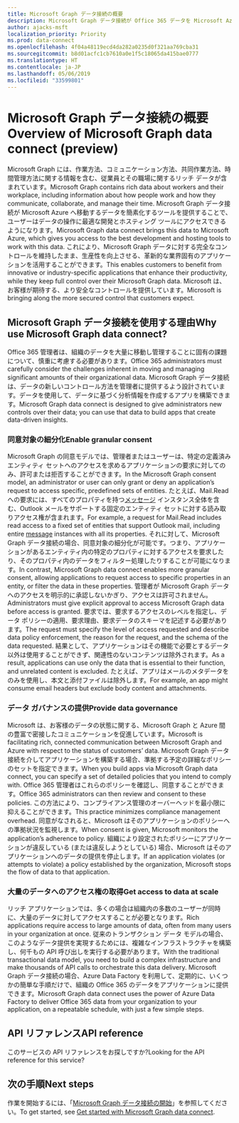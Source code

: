 ```yaml
---
title: Microsoft Graph データ接続の概要
description: Microsoft Graph データ接続が Office 365 データを Microsoft Azure へ移動することによって、ユーザーはデータの操作に最適な開発とホスティング ツールにアクセスできるようになります。
author: ajacks-msft
localization_priority: Priority
ms.prod: data-connect
ms.openlocfilehash: 4f04a48119ecd4da282a0235d0f321aa769cba31
ms.sourcegitcommit: b8d01acfc1cb7610a0e1f5c18065da415bae0777
ms.translationtype: HT
ms.contentlocale: ja-JP
ms.lasthandoff: 05/06/2019
ms.locfileid: "33599801"
---
```

# <a name="overview-of-microsoft-graph-data-connect"></a><span data-ttu-id="add9d-103">Microsoft Graph データ接続の概要</span><span class="sxs-lookup"><span data-stu-id="add9d-103">Overview of Microsoft Graph data connect (preview)</span></span>
<span data-ttu-id="add9d-104">Microsoft Graph には、作業方法、コミュニケーション方法、共同作業方法、時間管理方法に関する情報を含む、従業員とその職場に関するリッチ データが含まれています。</span><span class="sxs-lookup"><span data-stu-id="add9d-104">Microsoft Graph contains rich data about workers and their workplace, including information about how people work and how they communicate, collaborate, and manage their time.</span></span> <span data-ttu-id="add9d-105">Microsoft Graph データ接続が Microsoft Azure へ移動するデータを簡素化するツールを提供することで、ユーザーはデータの操作に最適な開発とホスティング ツールにアクセスできるようになります。</span><span class="sxs-lookup"><span data-stu-id="add9d-105">Microsoft Graph data connect brings this data to Microsoft Azure, which gives you access to the best development and hosting tools to work with this data.</span></span> <span data-ttu-id="add9d-106">これにより、Microsoft Graph データに対する完全なコントロールを維持したまま、生産性を向上させる、革新的な業界固有のアプリケーションを活用することができます。</span><span class="sxs-lookup"><span data-stu-id="add9d-106">This enables customers to benefit from innovative or industry-specific applications that enhance their productivity, while they keep full control over their Microsoft Graph data.</span></span> <span data-ttu-id="add9d-107">Microsoft は、お客様が期待する、より安全なコントロールを提供しています。</span><span class="sxs-lookup"><span data-stu-id="add9d-107">Microsoft is bringing along the more secured control that customers expect.</span></span>

## <a name="why-use-microsoft-graph-data-connect"></a><span data-ttu-id="add9d-108">Microsoft Graph データ接続を使用する理由</span><span class="sxs-lookup"><span data-stu-id="add9d-108">Why use Microsoft Graph data connect?</span></span>
<span data-ttu-id="add9d-109">Office 365 管理者は、組織のデータを大量に移動し管理することに固有の課題について、慎重に考慮する必要があります。</span><span class="sxs-lookup"><span data-stu-id="add9d-109">Office 365 administrators must carefully consider the challenges inherent in moving and managing significant amounts of their organizational data.</span></span> <span data-ttu-id="add9d-110">Microsoft Graph データ接続は、データの新しいコントロール方法を管理者に提供するよう設計されています。データを使用して、データに基づく分析情報を作成するアプリを構築できます。</span><span class="sxs-lookup"><span data-stu-id="add9d-110">Microsoft Graph data connect is designed to give administrators new controls over their data; you can use that data to build apps that create data-driven insights.</span></span> 

### <a name="enable-granular-consent"></a><span data-ttu-id="add9d-111">同意対象の細分化</span><span class="sxs-lookup"><span data-stu-id="add9d-111">Enable granular consent</span></span>

<span data-ttu-id="add9d-112">Microsoft Graph の同意モデルでは、管理者またはユーザーは、特定の定義済みエンティティ セットへのアクセスを求めるアプリケーションの要求に対してのみ、許可または拒否することができます。</span><span class="sxs-lookup"><span data-stu-id="add9d-112">In the Microsoft Graph consent model, an administrator or user can only grant or deny an application’s request to access specific, predefined sets of entities.</span></span> <span data-ttu-id="add9d-113">たとえば、Mail.Read への要求には、すべてのプロパティを持つ[メッセージ](/graph/api/resources/message?view=graph-rest-1.0) インスタンス全体を含む、Outlook メールをサポートする固定のエンティティ セットに対する読み取りアクセス権が含まれます。</span><span class="sxs-lookup"><span data-stu-id="add9d-113">For example, a request for Mail.Read includes read access to a fixed set of entities that support Outlook mail, including entire [message](/graph/api/resources/message?view=graph-rest-1.0) instances with all its properties.</span></span> <span data-ttu-id="add9d-114">それに対して、Microsoft Graph データ接続の場合、同意対象の細分化が可能です。つまり、アプリケーションがあるエンティティ内の特定のプロパティに対するアクセスを要求したり、そのプロパティ内のデータをフィルター処理したりすることが可能になります。</span><span class="sxs-lookup"><span data-stu-id="add9d-114">In contrast, Microsoft Graph data connect enables more granular consent, allowing applications to request access to specific properties in an entity, or filter the data in these properties.</span></span> <span data-ttu-id="add9d-115">管理者が Microsoft Graph データへのアクセスを明示的に承認しないかぎり、アクセスは許可されません。</span><span class="sxs-lookup"><span data-stu-id="add9d-115">Administrators must give explicit approval to access Microsoft Graph data before access is granted.</span></span> <span data-ttu-id="add9d-116">要求では、要求するアクセスのレベルを指定し、データ ポリシーの適用、要求理由、要求データのスキーマを記述する必要があります。</span><span class="sxs-lookup"><span data-stu-id="add9d-116">The request must specify the level of access requested and describe data policy enforcement, the reason for the request, and the schema of the data requested.</span></span> <span data-ttu-id="add9d-117">結果として、アプリケーションはその機能で必要とするデータ以外は使用することができず、関連性のないコンテンツは除外されます。</span><span class="sxs-lookup"><span data-stu-id="add9d-117">As a result, applications can use only the data that is essential to their function, and unrelated content is excluded.</span></span> <span data-ttu-id="add9d-118">たとえば、アプリはメールのメタデータをのみを使用し、本文と添付ファイルは除外します。</span><span class="sxs-lookup"><span data-stu-id="add9d-118">For example, an app might consume email headers but exclude body content and attachments.</span></span> 

### <a name="provide-data-governance"></a><span data-ttu-id="add9d-119">データ ガバナンスの提供</span><span class="sxs-lookup"><span data-stu-id="add9d-119">Provide data governance</span></span>
<span data-ttu-id="add9d-120">Microsoft は、お客様のデータの状態に関する、Microsoft Graph と Azure 間の豊富で密接したコミュニケーションを促進しています。</span><span class="sxs-lookup"><span data-stu-id="add9d-120">Microsoft is facilitating rich, connected communication between Microsoft Graph and Azure with respect to the status of customers’ data.</span></span> <span data-ttu-id="add9d-121">Microsoft Graph データ接続を介してアプリケーションを構築する場合、準拠する予定の詳細なポリシーのセットを指定できます。</span><span class="sxs-lookup"><span data-stu-id="add9d-121">When you build apps via Microsoft Graph data connect, you can specify a set of detailed policies that you intend to comply with.</span></span> <span data-ttu-id="add9d-122">Office 365 管理者はこれらのポリシーを確認し、同意することができます。</span><span class="sxs-lookup"><span data-stu-id="add9d-122">Office 365 administrators can then review and consent to these policies.</span></span> <span data-ttu-id="add9d-123">この方法により、コンプライアンス管理のオーバーヘッドを最小限に抑えることができます。</span><span class="sxs-lookup"><span data-stu-id="add9d-123">This practice minimizes compliance management overhead.</span></span> <span data-ttu-id="add9d-124">同意がなされると、Microsoft はそのアプリケーションのポリシーへの準拠状況を監視します。</span><span class="sxs-lookup"><span data-stu-id="add9d-124">When consent is given, Microsoft monitors the application’s adherence to policy.</span></span> <span data-ttu-id="add9d-125">組織により設定されたポリシーにアプリケーションが違反している (または違反しようとしている) 場合、Microsoft はそのアプリケーションへのデータの提供を停止します。</span><span class="sxs-lookup"><span data-stu-id="add9d-125">If an application violates (or attempts to violate) a policy established by the organization, Microsoft stops the flow of data to that application.</span></span> 

### <a name="get-access-to-data-at-scale"></a><span data-ttu-id="add9d-126">大量のデータへのアクセス権の取得</span><span class="sxs-lookup"><span data-stu-id="add9d-126">Get access to data at scale</span></span>
<span data-ttu-id="add9d-127">リッチ アプリケーションでは、多くの場合は組織内の多数のユーザーが同時に、大量のデータに対してアクセスすることが必要となります。</span><span class="sxs-lookup"><span data-stu-id="add9d-127">Rich applications require access to large amounts of data, often from many users in your organization at once.</span></span> <span data-ttu-id="add9d-128">従来のトランザクション データ モデルの場合、このようなデータ提供を実現するためには、複雑なインフラストラクチャを構築し、何千もの API 呼び出しを実行する必要があります。</span><span class="sxs-lookup"><span data-stu-id="add9d-128">With the traditional transactional data model, you need to build a complex infrastructure and make thousands of API calls to orchestrate this data delivery.</span></span> <span data-ttu-id="add9d-129">Microsoft Graph データ接続の場合、Azure Data Factory を利用して、定期的に、いくつかの簡単な手順だけで、組織の Office 365 のデータをアプリケーションに提供できます。</span><span class="sxs-lookup"><span data-stu-id="add9d-129">Microsoft Graph data connect uses the power of Azure Data Factory to deliver Office 365 data from your organization to your application, on a repeatable schedule, with just a few simple steps.</span></span>

## <a name="api-reference"></a><span data-ttu-id="add9d-130">API リファレンス</span><span class="sxs-lookup"><span data-stu-id="add9d-130">API reference</span></span>
<span data-ttu-id="add9d-131">このサービスの API リファレンスをお探しですか?</span><span class="sxs-lookup"><span data-stu-id="add9d-131">Looking for the API reference for this service?</span></span>

## <a name="next-steps"></a><span data-ttu-id="add9d-132">次の手順</span><span class="sxs-lookup"><span data-stu-id="add9d-132">Next steps</span></span>
<span data-ttu-id="add9d-133">作業を開始するには、「[Microsoft Graph データ接続の開始](data-connect-get-started.md)」を参照してください。</span><span class="sxs-lookup"><span data-stu-id="add9d-133">To get started, see [Get started with Microsoft Graph data connect](data-connect-get-started.md).</span></span>
